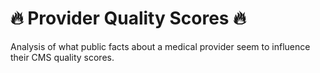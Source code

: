 # :fire: Provider Quality Scores :fire:
Analysis of what public facts about a medical provider seem to influence their CMS quality scores.